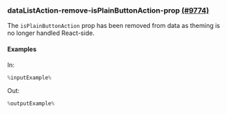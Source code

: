 ### dataListAction-remove-isPlainButtonAction-prop [(#9774)](https://github.com/patternfly/patternfly-react/pull/9774)

The `isPlainButtonAction` prop has been removed from data as theming is no longer handled React-side.

#### Examples

In:

```jsx
%inputExample%
```

Out:

```jsx
%outputExample%
```
